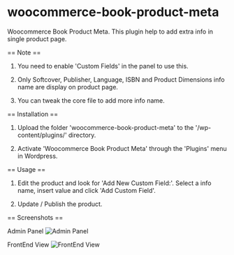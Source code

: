 # woocommerce-book-product-meta
Woocommerce Book Product Meta. This plugin help to add extra info in single product page. 

== Note ==

1. You need to enable 'Custom Fields' in the panel to use this.

2. Only Softcover, Publisher, Language, ISBN and Product Dimensions info name are display on product page.

3. You can tweak the core file to add more info name.

== Installation ==

1. Upload the folder 'woocommerce-book-product-meta' to the '/wp-content/plugins/' directory.

2. Activate 'Woocommerce Book Product Meta' through the 'Plugins' menu in Wordpress.

== Usage ==

1. Edit the product and look for 'Add New Custom Field:'. Select a info name, insert value and click 'Add Custom Field'.

2. Update / Publish the product.

== Screenshots ==

Admin Panel
![Admin Panel](https://user-images.githubusercontent.com/46412369/113088840-045d6780-9219-11eb-996e-2b66df467639.png)

FrontEnd View
![FrontEnd View](https://user-images.githubusercontent.com/46412369/113088840-045d6780-9219-11eb-996e-2b66df467639.png)